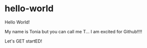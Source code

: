 # hello-world

Hello World!

My name is Tonia but you can call me T...
I am excited for Github!!!!

Let's GET startED!

